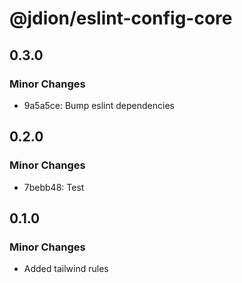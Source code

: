 # @jdion/eslint-config-core

## 0.3.0

### Minor Changes

- 9a5a5ce: Bump eslint dependencies

## 0.2.0

### Minor Changes

- 7bebb48: Test

## 0.1.0

### Minor Changes

- Added tailwind rules
